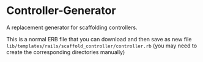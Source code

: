 Controller-Generator
================

A replacement generator for scaffolding controllers.

This is a normal ERB file that you can download and then save as new file `lib/templates/rails/scaffold_controller/controller.rb` (you may need to create the corresponding directories manually)

